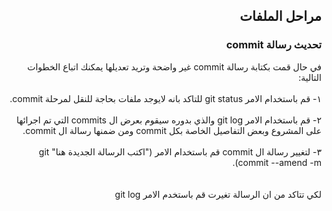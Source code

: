 ﻿
## <div dir=rtl> مراحل الملفات <div>


### <div dir=rtl> تحديث رسالة commit <div>
 <div dir=rtl> في حال قمت بكتابة رسالة commit غير واضحة وتريد تعديلها يمكنك اتباع الخطوات التالية: <div>
<br/>
<div dir=rtl> ١- قم باستخدام الامر git status للتاكد بانه لايوجد ملفات بحاجة للنقل لمرحلة commit. <div>
<br/>
<div dir=rtl> ٢- قم باستخدام الامر git log والذي بدوره سيقوم بعرض ال commits التي تم اجرائها على المشروع وبعض التفاصيل الخاصة بكل commit ومن ضمنها رسالة ال commit. <div>
<br/>
<div dir=rtl> ٣- لتغيير رسالة ال commit قم باستخدام الامر ("اكتب الرسالة الجديدة هنا" git commit --amend -m).  <div>
<br/>
<br/>
<div dir=rtl> لكي تتاكد من ان الرسالة تغيرت قم باستخدم الامر git log <div>
